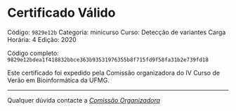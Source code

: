 # Certificado Válido

Código: `9829e12b`
Categoria: minicurso
Curso: Detecção de variantes
Carga Horária: 4
Edição: 2020


Código completo: `9829e12bdea1f418832bbce363b93531976355b8f715fd9f58fa31b2e739fd18`


Este certificado foi expedido pela Comissão organizadora do IV Curso de Verão em Bioinformática da UFMG.

----

Qualquer dúvida contacte a [_Comissão Organizadora_](<mailto:cursobioinfoufmg@gmail.com$subject=[Certificados]>)

